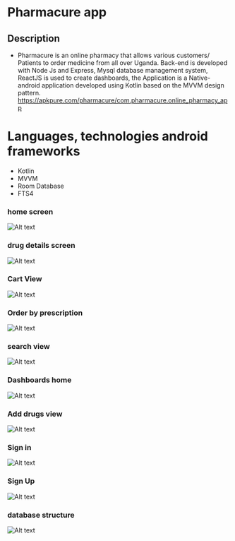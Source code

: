 # Pharmacure app

## Description
 - Pharmacure is an online pharmacy that allows various customers/ Patients to order medicine from all over Uganda.
   Back-end is developed with Node Js and Express, Mysql database management system, ReactJS is used to create dashboards, the Application is a Native-android application developed using Kotlin based on the MVVM design pattern.
   https://apkpure.com/pharmacure/com.pharmacure.online_pharmacy_app


 # Languages, technologies android frameworks
   - Kotlin
   - MVVM
   - Room Database
   - FTS4 
   
   ### home screen
   ![Alt text](screen-shots/home.jpg?raw=true "Optional Title")
   
  ### drug details screen
  ![Alt text](screen-shots/description.jpg?raw=true "Optional Title")
  
  ### Cart View
   ![Alt text](screen-shots/cart_view.jpg?raw=true "Optional Title")
    
  ### Order by prescription
   ![Alt text](screen-shots/20210219_133446.jpg?raw=true "Optional Title")
   
   ### search view
   ![Alt text](screen-shots/skeleton_on_search.jpg?raw=true "Optional Title")

  ### Dashboards home
   ![Alt text](screen-shots/dashboard_view.png?raw=true "Optional Title")
   
   ### Add drugs view
   ![Alt text](screen-shots/create_drugs_view.png?raw=true "Optional Title")
   
   ### Sign in 
   ![Alt text](screen-shots/sign_in.jpg?raw=true "Optional Title")
   
   ### Sign Up
   ![Alt text](screen-shots/sign_up.jpg?raw=true "Optional Title")
   
   ### database structure
   ![Alt text](screen-shots/data_base_design.png?raw=true "Optional Title")
   

   



